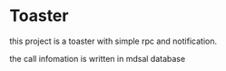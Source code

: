 # Toaster

this project is a toaster with simple rpc and notification.

the call infomation is written in mdsal database
